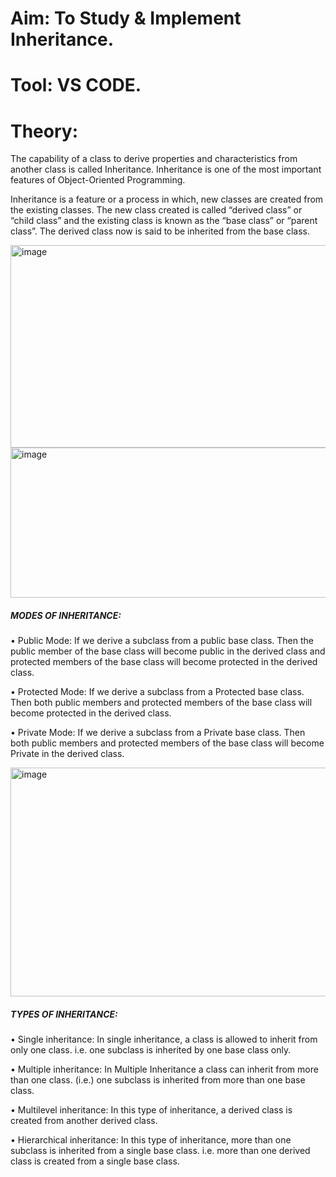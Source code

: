 # Aim: To Study & Implement Inheritance.

# Tool: VS CODE.

# Theory:
The capability of a class to derive properties and characteristics from another class is called Inheritance. Inheritance is one of the most important features of Object-Oriented Programming.

Inheritance is a feature or a process in which, new classes are created from the existing classes. The new class created is called “derived class” or “child class” and the existing class is known as the “base class” or “parent class”. The derived class now is said to be inherited from the base class.


<img width="746" height="324" alt="image" src="https://github.com/user-attachments/assets/2d930f4c-138f-40f2-8804-713e117cb63f" />


<img width="790" height="240" alt="image" src="https://github.com/user-attachments/assets/6e7c1441-2e47-4fc6-938a-7d476b5006eb" />

#####	MODES OF INHERITANCE:

•	Public Mode: If we derive a subclass from a public base class. Then the public member of the base class will become public in the derived class and protected members of the base class will become protected in the derived class.

•	Protected Mode: If we derive a subclass from a Protected base class. Then both public members and protected members of the base class will become protected in the derived class.

•	Private Mode: If we derive a subclass from a Private base class. Then both public members and protected members of the base class will become Private in the derived class.

<img width="926" height="366" alt="image" src="https://github.com/user-attachments/assets/146c5c2c-0bd2-4256-b53d-cbe03c3ce09a" />

#####	TYPES OF INHERITANCE: 

•	Single inheritance: In single inheritance, a class is allowed to inherit from only one class. i.e. one subclass is inherited by one base class only.

•	Multiple inheritance: In Multiple Inheritance a class can inherit from more than one class. (i.e.) one subclass is inherited from more than one base class.

•	Multilevel inheritance: In this type of inheritance, a derived class is created from another derived class.

•	Hierarchical inheritance: In this type of inheritance, more than one subclass is inherited from a single base class. i.e. more than one derived class is created from a single base class.
